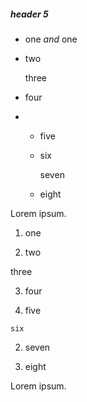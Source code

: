 ##### header 5

- one <em>and</em> one

- two

  three

- four

- - five

  - six

    seven

  - <div>eight</div>

Lorem ipsum.

1. one

2. two

  three

3. four

  1. five

    six

  2. seven

  3. eight

Lorem ipsum.
